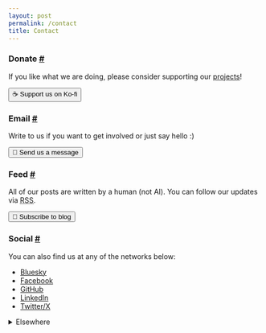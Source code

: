 ```yaml
---
layout: post
permalink: /contact
title: Contact
---
```

<h3 id="donate">Donate <a class="anchor" href="#donate">#</a></h3>

If you like what we are doing, please consider supporting our <a href="{{ site.baseurl }}/posts">projects</a>!

<a href="https://ko-fi.com/bioshack" target="_blank" data-umami-event="kofi"><button>☕ Support us on Ko-fi</button></a>

<h3 id="email">Email <a class="anchor" href="#email">#</a></h3>

Write to us if you want to get involved or just say hello :)

<a href="mailto:bio@d8a.org" target="_blank" data-umami-event="email"><button>📧 Send us a message</button></a>

<h3 id="feed">Feed <a class="anchor" href="#feed">#</a></h3>

All of our posts are written by a human (not AI). You can follow our updates via <abbr title="Really Simple Syndication">RSS</abbr>.

<a href="{{ site.baseurl }}/feed" target="_blank"><button>📰 Subscribe to blog</button></a>

<h3 id="social">Social <a class="anchor" href="#social">#</a></h3>

You can also find us at any of the networks below:

- <a href="https://bioshack.bsky.social" target="_blank" data-umami-event="bluesky">Bluesky</a>
- <a href="https://facebook.com/bioshack" target="_blank" data-umami-event="facebook">Facebook</a>
- <a href="https://github.com/bioshack" target="_blank" data-umami-event="github">GitHub</a>
- <a href="https://linkedin.com/company/bioshack" target="_blank" data-umami-event="linkedin">LinkedIn</a>
- <a href="https://twitter.com/bioshack" target="_blank" data-umami-event="twitter">Twitter/X</a>

<details>
<summary>Elsewhere</summary>
<a href="https://codeberg.org/bio" target="_blank" data-umami-event="codeberg">Codeberg</a> | <a href="https://fe.disroot.org/@bio" target="_blank" data-umami-event="fedi">Fediverse</a> | <a href="https://opencollective.com/bio" target="_blank" data-umami-event="oc">Open Collective</a>
</details>